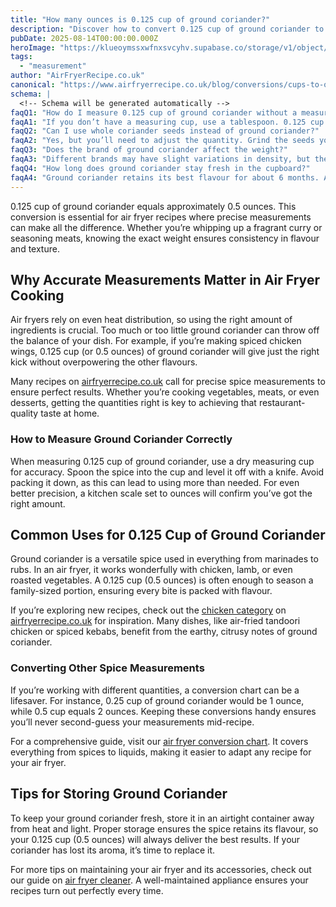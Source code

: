 ```yaml
---
title: "How many ounces is 0.125 cup of ground coriander?"
description: "Discover how to convert 0.125 cup of ground coriander to ounces for precise air fryer recipes. Get accurate measurements in seconds!"
pubDate: 2025-08-14T00:00:00.000Z
heroImage: "https://klueoymssxwfnxsvcyhv.supabase.co/storage/v1/object/public/Shmucket/how-many-ounces-is-0125-cup-of-ground-coriander.webp"
tags:
  - "measurement"
author: "AirFryerRecipe.co.uk"
canonical: "https://www.airfryerrecipe.co.uk/blog/conversions/cups-to-ounces/how-many-ounces-is-0125-cup-of-ground-coriander"
schema: |
  <!-- Schema will be generated automatically -->
faqQ1: "How do I measure 0.125 cup of ground coriander without a measuring cup?"
faqA1: "If you don’t have a measuring cup, use a tablespoon. 0.125 cup equals 2 tablespoons, which is roughly 0.5 ounces of ground coriander. For even more accuracy, a kitchen scale is your best bet."
faqQ2: "Can I use whole coriander seeds instead of ground coriander?"
faqA2: "Yes, but you’ll need to adjust the quantity. Grind the seeds yourself for fresher flavour, and use about 1.5 times the amount of whole seeds to match the intensity of pre-ground coriander."
faqQ3: "Does the brand of ground coriander affect the weight?"
faqA3: "Different brands may have slight variations in density, but the difference is minimal. Stick to the 0.125 cup = 0.5 ounces rule, and you’ll be close enough for most recipes."
faqQ4: "How long does ground coriander stay fresh in the cupboard?"
faqA4: "Ground coriander retains its best flavour for about 6 months. After that, it starts to lose potency. Store it in a cool, dark place to extend its shelf life."
---
```

<p>0.125 cup of ground coriander equals approximately 0.5 ounces. This conversion is essential for air fryer recipes where precise measurements can make all the difference. Whether you’re whipping up a fragrant curry or seasoning meats, knowing the exact weight ensures consistency in flavour and texture.</p>  

<h2>Why Accurate Measurements Matter in Air Fryer Cooking</h2>  
<p>Air fryers rely on even heat distribution, so using the right amount of ingredients is crucial. Too much or too little ground coriander can throw off the balance of your dish. For example, if you’re making spiced chicken wings, 0.125 cup (or 0.5 ounces) of ground coriander will give just the right kick without overpowering the other flavours.</p>  

<p>Many recipes on <a href=https://www.airfryerrecipe.co.uk/recipes>airfryerrecipe.co.uk</a> call for precise spice measurements to ensure perfect results. Whether you’re cooking vegetables, meats, or even desserts, getting the quantities right is key to achieving that restaurant-quality taste at home.</p>  

<h3>How to Measure Ground Coriander Correctly</h3>  
<p>When measuring 0.125 cup of ground coriander, use a dry measuring cup for accuracy. Spoon the spice into the cup and level it off with a knife. Avoid packing it down, as this can lead to using more than needed. For even better precision, a kitchen scale set to ounces will confirm you’ve got the right amount.</p>  

<h2>Common Uses for 0.125 Cup of Ground Coriander</h2>  
<p>Ground coriander is a versatile spice used in everything from marinades to rubs. In an air fryer, it works wonderfully with chicken, lamb, or even roasted vegetables. A 0.125 cup (0.5 ounces) is often enough to season a family-sized portion, ensuring every bite is packed with flavour.</p>  

<p>If you’re exploring new recipes, check out the <a href=https://www.airfryerrecipe.co.uk/recipe-category/chicken>chicken category</a> on <a href=https://www.airfryerrecipe.co.uk/>airfryerrecipe.co.uk</a> for inspiration. Many dishes, like air-fried tandoori chicken or spiced kebabs, benefit from the earthy, citrusy notes of ground coriander.</p>  

<h3>Converting Other Spice Measurements</h3>  
<p>If you’re working with different quantities, a conversion chart can be a lifesaver. For instance, 0.25 cup of ground coriander would be 1 ounce, while 0.5 cup equals 2 ounces. Keeping these conversions handy ensures you’ll never second-guess your measurements mid-recipe.</p>  

<p>For a comprehensive guide, visit our <a href=https://www.airfryerrecipe.co.uk/air-fryer-conversion-chart>air fryer conversion chart</a>. It covers everything from spices to liquids, making it easier to adapt any recipe for your air fryer.</p>  

<h2>Tips for Storing Ground Coriander</h2>  
<p>To keep your ground coriander fresh, store it in an airtight container away from heat and light. Proper storage ensures the spice retains its flavour, so your 0.125 cup (0.5 ounces) will always deliver the best results. If your coriander has lost its aroma, it’s time to replace it.</p>  

<p>For more tips on maintaining your air fryer and its accessories, check out our guide on <a href=https://www.airfryerrecipe.co.uk/air-fryer-cleaner>air fryer cleaner</a>. A well-maintained appliance ensures your recipes turn out perfectly every time.</p>

